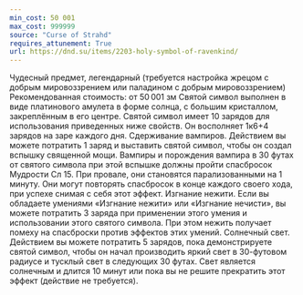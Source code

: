 ```yaml
---
min_cost: 50 001
max_cost: 999999
source: "Curse of Strahd"
requires_attunement: True
url: https://dnd.su/items/2203-holy-symbol-of-ravenkind/
---
```


Чудесный предмет, легендарный (требуется настройка жрецом с добрым мировоззрением или паладином с добрым мировоззрением)
Рекомендованная стоимость: от 50 001 зм
Святой символ выполнен в виде платинового амулета в форме солнца, с большим кристаллом, закреплённым в его центре.
Святой символ имеет 10 зарядов для использования приведенных ниже свойств. Он восполняет 1к6+4 зарядов на заре каждого дня.
Сдерживание вампиров. Действием вы можете потратить 1 заряд и выставить святой символ, чтобы он создал вспышку священной мощи. Вампиры и порождения вампира в 30 футах от святого символа при этой вспышке должны пройти спасбросок Мудрости Сл 15. При провале, они становятся парализованными на 1 минуту. Они могут повторять спасбросок в конце каждого своего хода, при успехе снимая с себя этот эффект.
Изгнание нежити. Если вы обладаете умениями «Изгнание нежити» или «Изгнание нечисти», вы можете потратить 3 заряда при применении этого умения и использовании этого святого символа. При этом нежить получает помеху на спасброски против эффектов этих умений.
Солнечный свет. Действием вы можете потратить 5 зарядов, пока демонстрируете святой символ, чтобы он начал производить яркий свет в 30-футовом радиусе и тусклый свет в следующих 30 футах. Свет является солнечным и длится 10 минут или пока вы не решите прекратить этот эффект (действие не требуется).